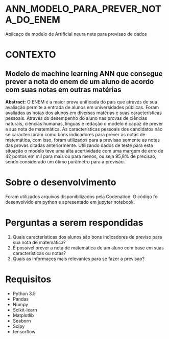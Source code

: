 # ANN_MODELO_PARA_PREVER_NOTA_DO_ENEM
Aplicaço de modelo de Artificial neura nets para previsao de dados
# CONTEXTO 
## Modelo de machine learning ANN que consegue prever a nota do enem de um aluno de acordo com suas notas em outras matérias
**Abstract:**
O ENEM é a maior prova unificada do país que através de sua avaliação permite a entrada de alunos em universidades públicas. Foram avaliadas as notas dos alunos em diversas matérias e suas características pessoais. Através do desempenho do aluno nas provas de ciências naturais, ciências humanas, línguas e redação o modelo é capaz de prever a sua nota de matemática.
As características pessoais dos candidatos não se caracterizaram como bons indicadores para prever as notas de matemática, com isso, foram utilizados para a previsao somente as notas das provas citadas anteriormente.
Utilizando dados de teste para esta situação o modelo teve uma alta acertividade com uma margem de erro de 42 pontos em mil para mais ou para menos, ou seja 95,8% de precisao, sendo considerado um ótimo parâmetro para a previsão.


# Sobre o desenvolvimento

Foram utilizados arquivos disponibilizados pela Codenation. O código foi desenvolvido em python e apresentado em jupyter notebook.

# Perguntas a serem respondidas

1. Quais características dos alunos são bons indicadores de previso para sua nota de matemática?
2. É possível prever a nota de matemática de um aluno com base em suas características ou notas?
3. Quais as informaçes mais relevantes para se fazer a previsao?

# Requisitos

- Python 3.5
- Pandas
- Numpy
- Scikit-learn
- Matplotlib
- Seaborn
- Scipy
- tensorflow
